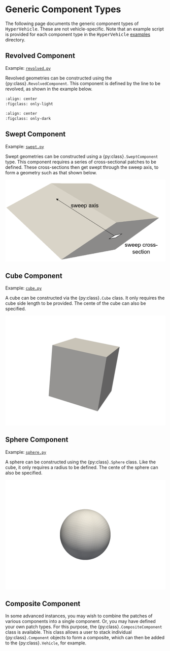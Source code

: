 # Generic Component Types

The following page documents the generic component types of <tt>HyperVehicle</tt>. 
These are not vehicle-specific. Note that an example script is provided for each
component type in the <tt>HyperVehicle</tt> 
[examples](https://github.com/kieran-mackle/hypervehicle/blob/development/examples/)
directory.
<!-- [examples](https://github.com/kieran-mackle/hypervehicle/blob/master/examples/) -->


## Revolved Component
<!-- Example: [`revolved.py`](https://github.com/kieran-mackle/hypervehicle/blob/master/examples/components/revolved.py) -->
Example: [`revolved.py`](https://github.com/kieran-mackle/hypervehicle/blob/development/examples/components/revolved.py)

Revolved geometries can be constructed using the {py:class}`.RevolvedComponent`. 
This component is defined by the line to be revolved, as shown in the example below.

<!-- ![revolved component](../../images/components/revolve.png) -->


```{figure} ../../images/components/revolve.png
:align: center
:figclass: only-light
```

```{figure} ../../images/components/dark-revolved.png
:align: center
:figclass: only-dark
```


## Swept Component
<!-- Example: [`swept.py`](https://github.com/kieran-mackle/hypervehicle/blob/master/examples/components/swept.py) -->
Example: [`swept.py`](https://github.com/kieran-mackle/hypervehicle/blob/development/examples/components/swept.py)

Swept geometries can be constructed using a {py:class}`.SweptComponent` type. This 
component requires a series of cross-sectional patches to be defined. These cross-sections
then get swept through the sweep axis, to form a geometry such as that shown below.

<!-- ![swept component](../../images/components/swept.png) -->

![swept component](../../images/components/sweep.png)


## Cube Component
<!-- Example: [`cube.py`](https://github.com/kieran-mackle/hypervehicle/blob/master/examples/components/cube.py) -->
Example: [`cube.py`](https://github.com/kieran-mackle/hypervehicle/blob/development/examples/components/cube.py)

A cube can be constructed via the {py:class}`.Cube` class. It only requires the cube side 
length to be provided. The cente of the cube can also be specified.

![cube component](../../images/components/cube.png)


## Sphere Component
<!-- Example: [`sphere.py`](https://github.com/kieran-mackle/hypervehicle/blob/master/examples/components/sphere.py) -->
Example: [`sphere.py`](https://github.com/kieran-mackle/hypervehicle/blob/development/examples/components/sphere.py)

A sphere can be constructed using the {py:class}`.Sphere` class. Like the cube, it 
only requires a radius to be defined. The cente of the sphere can also be specified.

![sphere component](../../images/components/sphere.png)


## Composite Component
In some advanced instances, you may wish to combine the patches of various components 
into a single component. Or, you may have defined your own patch types. For this purpose,
the {py:class}`.CompositeComponent` class is available. This class allows a user to stack
individual {py:class}`.Component` objects to form a composite, which can then be added to
the {py:class}`.Vehicle`, for example.
